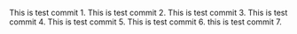 This is test commit 1.
This is test commit 2.
This is test commit 3. 
This is test commit 4.
This is test commit 5.
This is test commit 6.
this is test commit 7.  
